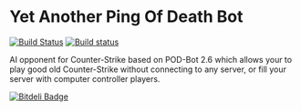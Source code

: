 Yet Another Ping Of Death Bot
=============
[![Build Status](https://travis-ci.org/jeefo/yapb.svg?branch=master)](https://travis-ci.org/jeefo/yapb) [![Build status](https://ci.appveyor.com/api/projects/status/hgd9urku0o26ym2r?svg=true)](https://ci.appveyor.com/project/jeefo/yapb) 


AI opponent for Counter-Strike based on POD-Bot 2.6 which allows your to play good old Counter-Strike without connecting to any server, or fill your server with computer controller players.






[![Bitdeli Badge](https://d2weczhvl823v0.cloudfront.net/jeefo/yapb/trend.png)](https://bitdeli.com/free "Bitdeli Badge")

